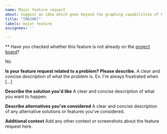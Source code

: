 ```yaml
---
name: Major feature request
about: Suggest an idea which goes beyond the graphing capabilities of ORUI
title: "[MAJOR]"
labels: major feature
assignees: ''

---
```


** Have you checked whether this feature is not already on the [project board](https://github.com/org-roam/org-roam-ui/projects/2)?

No

**Is your feature request related to a problem? Please describe.**
A clear and concise description of what the problem is. Ex. I'm always frustrated when [...]

**Describe the solution you'd like**
A clear and concise description of what you want to happen.

**Describe alternatives you've considered**
A clear and concise description of any alternative solutions or features you've considered.

**Additional context**
Add any other context or screenshots about the feature request here.
